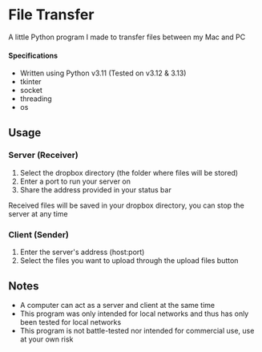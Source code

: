 # File Transfer

A little Python program I made to transfer files between my Mac and PC

#### Specifications

* Written using Python v3.11 (Tested on v3.12 & 3.13)
* tkinter
* socket
* threading
* os

## Usage

### Server (Receiver)

1. Select the dropbox directory (the folder where files will be stored)
2. Enter a port to run your server on
3. Share the address provided in your status bar

Received files will be saved in your dropbox directory, you can stop the server at any time

### Client (Sender)

1. Enter the server's address (host:port)
2. Select the files you want to upload through the upload files button

## Notes

- A computer can act as a server and client at the same time
- This program was only intended for local networks and thus has only been tested for local networks
- This program is not battle-tested nor intended for commercial use, use at your own risk
